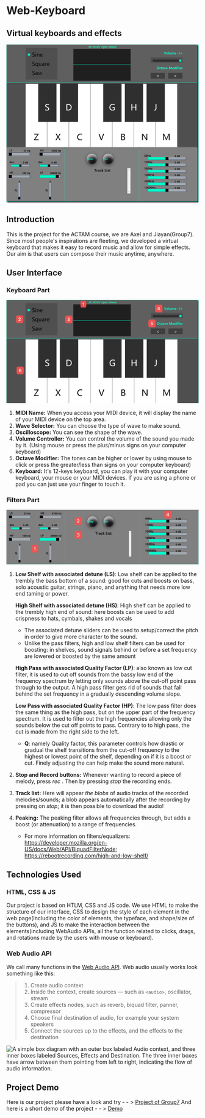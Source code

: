 # Web-Keyboard	

## Virtual keyboards and effects

![WholeKeyboard](screenshot/Whole%20Keyboard.png)

## Introduction

This is the project for the ACTAM course, we are Axel and Jiayan(Group7). Since most people's inspirations are fleeting, we developed a virtual keyboard that makes it easy to record music and allow for simple effects. Our aim is that users can compose their music anytime, anywhere. 

## User Interface

### Keyboard Part

![KeyboardPart](screenshot/Keyboard%20Part.jpg)

1. **MIDI Name:** When you access your MIDI device, it will display the name of your MIDI device on the top area.
2. **Wave Selector:** You can choose the type of wave to make sound. 
3. **Oscilloscope:** You can see the shape of the wave.
4. **Volume Controller:** You can control the volume of the sound you made by it. (Using mouse or press the plus/minus signs on your computer keyboard)
5. **Octave Modifier:** The tones can be higher or lower by using mouse to click or press the greater/less than signs on your computer keyboard)
6. **Keyboard:** It's 12-keys keyboard, you can play it with your computer keyboard, your mouse or your MIDI devices. If you are using a phone or pad you can just use your finger to touch it.

### Filters Part

![Effectorpart](screenshot/Effector%20part.jpg)

1. **Low Shelf with associated detune (LS)**: Low shelf can be applied to the trembly the bass bottom of a sound: good for cuts and boosts on bass, solo acoustic guitar, strings, piano, and anything that needs more low end taming or power.

   **High Shelf with associated detune (HS)**: High shelf can be applied to the trembly high end of sound: here boosts can be used to add crispness to hats, cymbals, shakes and vocals

   - The associated detune sliders can be used to setup/correct the pitch in order to give more character to the sound.
   - Unlike the pass filters, high and low shelf filters can be used for boosting: in shelves, sound signals behind or before a set frequency are lowered or boosted by the same amount

   **High Pass with associated Quality Factor (LP)**: also known as low cut filter, it is used to cut off sounds from the bassy low end of the frequency spectrum by letting only sounds above the cut-off point pass through to the output. A high pass filter gets rid of sounds that fall behind the set frequency in a gradually descending volume slope.

   **Low Pass with associated Quality Factor (HP)**: The low pass filter does the same thing as the high pass, but on the upper part of the frequency spectrum. It is used to filter out the high frequencies allowing only the sounds below the cut off points to pass. Contrary to to high pass, the cut is made from the right side to the left.

   - **Q**: namely Quality factor, this parameter controls how drastic or gradual the shelf transitions from the cut-off frequency to the highest or lowest point of the shelf, depending on if it is a boost or cut. Finely adjusting the can help make the sound more natural.

2. **Stop and Record buttons:** Whenever wanting to record a piece of melody, press *rec* . Then by pressing *stop* the recording ends.

3. **Track list:** Here will appear *the blobs* of audio tracks of the recorded melodies/sounds; a blob appears automatically after the recording by pressing on *stop*; it is then possible to download the audio!

4. **Peaking:** The peaking filter allows all frequencies through, but adds a boost (or attenuation) to a range of frequencies.

   * For more information on filters/equalizers: https://developer.mozilla.org/en-US/docs/Web/API/BiquadFilterNode; https://rebootrecording.com/high-and-low-shelf/ 

## Technologies Used

### HTML, CSS & JS

Our project is based on HTLM, CSS and JS code. We use HTML to make the structure of our interface, CSS to design the style of each element in the web page(Including the color of elements, the typeface, and shape/size of the buttons), and JS to make the interaction between the elements(including WebAudio APIs, all the function related to clicks, drags, and rotations made by the users with mouse or keyboard).

### Web Audio API

We call many functions in the [Web Audio API](https://developer.mozilla.org/en-US/docs/Web/API/Web_Audio_API). Web audio usually works look something like this:
> 1. Create audio context
> 2. Inside the context, create sources — such as `<audio>`, oscillator, stream
> 3. Create effects nodes, such as reverb, biquad filter, panner, compressor
> 4. Choose final destination of audio, for example your system speakers
> 5. Connect the sources up to the effects, and the effects to the destination

![A simple box diagram with an outer box labeled Audio context, and three inner boxes labeled Sources, Effects and Destination. The three inner boxes have arrow between them pointing from left to right, indicating the flow of audio information.](https://developer.mozilla.org/en-US/docs/Web/API/Web_Audio_API/audio-context_.png)

## Project Demo

Here is our project please have a look and try - - > [Project of Group7](https://cocii.github.io/Project_Group7/)
And here is a short demo of the project - - > [Demo](https://youtu.be/dbg_LCANT-c)
